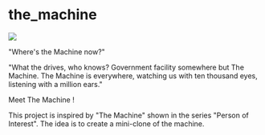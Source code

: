 # the_machine

<img src="https://static2.srcdn.com/wordpress/wp-content/uploads/2020/05/Person-of-Interest-Season-5-Finale.jpg" />

"Where's the Machine now?"

"What the drives, who knows? Government facility somewhere but The Machine.
The Machine is everywhere, watching us with ten thousand eyes, listening with a million ears." 

Meet The Machine !

This project is inspired by "The Machine" shown in the series "Person of Interest". The idea is to create a mini-clone of the machine. 
